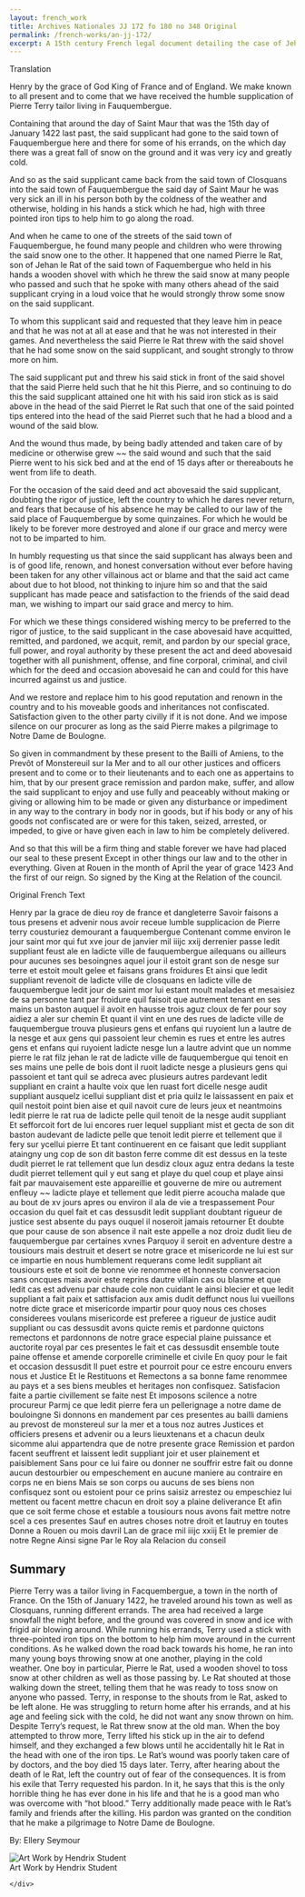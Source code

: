 ```yaml
---
layout: french_work
title: Archives Nationales JJ 172 fo 180 no 348 Original
permalink: /french-works/an-jj-172/
excerpt: A 15th century French legal document detailing the case of Jehan Hanon, who murdered his wife Huguecte and requested pardon from the King.
---
```


<div id="translation" class="document-container">
  <div class="document-column translation">
    <div class="document-title">Translation</div>
    <div class="document-content">

         

<p>Henry by the grace of God King of France and of England. We make known to all present and to come that we have received the humble supplication of Pierre Terry tailor living in Fauquembergue.</p>
  <p>Containing that around the day of Saint Maur that was the 15th day of January 1422 last past, the said supplicant had gone to the said town of Fauquembergue here and there for some of his errands, on the which day there was a great fall of snow on the ground and it was very icy and greatly cold.</p>
  
  <p>And so as the said supplicant came back from the said town of Closquans into the said town of Fauquembergue the said day of Saint Maur he was very sick an ill in his person both by the coldness of the weather and otherwise, holding in his hands a stick which he had, high with three pointed iron tips to help him to go along the road.</p>
  
  <p>And when he came to one of the streets of the said town of Fauquembergue, he found many people and children who were throwing the said snow one to the other. It happened that one named Pierre le Rat, son of Jehan le Rat of the said town of Faquembergue who held in his hands a wooden shovel with which he threw the said snow at many people who passed and such that he spoke with many others ahead of the said supplicant crying in a loud voice that he would strongly throw some snow on the said supplicant.</p>
  
  <p>To whom this supplicant said and requested that they leave him in peace and that he was not at all at ease and that he was not interested in their games. And nevertheless the said Pierre le Rat threw with the said shovel that he had some snow on the said supplicant, and sought strongly to throw more on him.</p>
  
  <p>The said supplicant put and threw his said stick in front of the said shovel that the said Pierre held such that he hit this Pierre, and so continuing to do this the said supplicant attained one hit with his said iron stick as is said above in the head of the said Pierret le Rat such that one of the said pointed tips entered into the head of the said Pierret such that he had a blood and a wound of the said blow.</p>
  
  <p>And the wound thus made, by being badly attended and taken care of by medicine or otherwise grew ~~ the said wound and such that the said Pierre went to his sick bed and at the end of 15 days after or thereabouts he went from life to death.</p>
  
  <p>For the occasion of the said deed and act abovesaid the said supplicant, doubting the rigor of justice, left the country to which he dares never return, and fears that because of his absence he may be called to our law of the said place of Fauquembergue by some quinzaines. For which he would be likely to be forever more destroyed and alone if our grace and mercy were not to be imparted to him.</p>
  
  <p>In humbly requesting us that since the said supplicant has always been and is of good life, renown, and honest conversation without ever before having been taken for any other villainous act or blame and that the said act came about due to hot blood, not thinking to injure him so and that the said supplicant has made peace and satisfaction to the friends of the said dead man, we wishing to impart our said grace and mercy to him.</p>
  
  <p>For which we these things considered wishing mercy to be preferred to the rigor of justice, to the said supplicant in the case abovesaid have acquitted, remitted, and pardoned, we acquit, remit, and pardon by our special grace, full power, and royal authority by these present the act and deed abovesaid together with all punishment, offense, and fine corporal, criminal, and civil which for the deed and occasion abovesaid he can and could for this have incurred against us and justice.</p>
  
  <p>And we restore and replace him to his good reputation and renown in the country and to his moveable goods and inheritances not confiscated. Satisfaction given to the other party civilly if it is not done. And we impose silence on our procurer as long as the said Pierre makes a pilgrimage to Notre Dame de Boulogne.</p>
  
  <p>So given in commandment by these present to the Bailli of Amiens, to the Prevôt of Monstereuil sur la Mer and to all our other justices and officers present and to come or to their lieutenants and to each one as appertains to him, that by our present grace remission and pardon make, suffer, and allow the said supplicant to enjoy and use fully and peaceably without making or giving or allowing him to be made or given any disturbance or impediment in any way to the contrary in body nor in goods, but if his body or any of his goods not confiscated are or were for this taken, seized, arrested, or impeded, to give or have given each in law to him be completely delivered.</p>
  
  <p>And so that this will be a firm thing and stable forever we have had placed our seal to these present Except in other things our law and to the other in everything. Given at Rouen in the month of April the year of grace 1423 And the first of our reign. So signed by the King at the Relation of the council.</p>
    </div>
  </div>
  
  <div id="original-french" class="document-column original">
    <div class="document-title">Original French Text</div>
    <div class="document-content">
      <p>Henry par la grace de dieu roy de france et dangleterre Savoir faisons a tous presens et advenir nous avoir receue lumble supplicacion de Pierre terry cousturiez demourant a fauquembergue Contenant comme environ le jour saint mor qui fut xve jour de janvier mil iiijc xxij derrenier passe ledit suppliant feust ale en ladicte ville de fauquembergue ailequans ou ailleurs pour aucunes ses besoingnes aquel jour il estoit grant son de nesge sur terre et estoit moult gelee et faisans grans froidures Et ainsi que ledit suppliant revenoit de ladicte ville de closquans en ladicte ville de fauquembergue ledit jour de saint mor lui estant moult malades et mesaisiez de sa personne tant par froidure quil faisoit que autrement tenant en ses mains un baston auquel il avoit en hausse trois aguz cloux de fer pour soy aidiez a aler sur chemin Et quant il vint en une des rues de ladicte ville de fauquembergue trouva plusieurs gens et enfans qui ruyoient lun a lautre de la nesge et aux gens qui passoient leur chemin es rues et entre les autres gens et enfans qui ruyoient ladicte nesge lun a lautre advint que un nomme pierre le rat filz jehan le rat de ladicte ville de fauquembergue qui tenoit en ses mains une pelle de bois dont il ruoit ladicte nesge a plusieurs gens qui passoient et tant quil se adreca avec plusieurs autres pardevant ledit suppliant en craint a haulte voix que len ruast fort dicelle nesge audit suppliant ausquelz icellui suppliant dist et pria quilz le laissassent en paix et quil nestoit point bien aise et quil navoit cure de leurs jeux et neantmoins ledit pierre le rat rua de ladicte pelle quil tenoit de la nesge audit suppliant Et sefforcoit fort de lui encores ruer lequel suppliant mist et gecta de son dit baston audevant de ladicte pelle que tenoit ledit pierre et tellement que il fery sur ycellui pierre Et tant continuerent en ce faisant que ledit suppliant ataingny ung cop de son dit baston ferre comme dit est dessus en la teste dudit pierret le rat tellement que lun desdiz cloux aguz entra dedans la teste dudit pierret tellement quil y eut sang et playe du quel coup et playe ainsi fait par mauvaisement este appareillie et gouverne de mire ou autrement enfleuy ~~ ladicte playe et tellement que ledit pierre acoucha malade que au bout de xv jours apres ou environ il ala de vie a trespassement Pour occasion du quel fait et cas dessusdit ledit suppliant doubtant rigueur de justice sest absente du pays ouquel il noseroit jamais retourner Et doubte que pour cause de son absence il nait este appelle a noz droiz dudit lieu de fauquembergue par certaines xvnes Parquoy il seroit en adventure destre a tousiours mais destruit et desert se notre grace et misericorde ne lui est sur ce impartie en nous humblement requerans come ledit suppliant ait tousiours este et soit de bonne vie renommee et honneste conversacion sans oncques mais avoir este reprins dautre villain cas ou blasme et que ledit cas est advenu par chaude cole non cuidant le ainsi blecier et que ledit suppliant a fait paix et sattisfacion aux amis dudit deffunct nous lui vueillons notre dicte grace et misericorde impartir pour quoy nous ces choses considerees voulans misericorde est preferee a rigueur de justice audit suppliant ou cas dessusdit avons quicte remis et pardonne quictons remectons et pardonnons de notre grace especial plaine puissance et auctorite royal par ces presentes le fait et cas dessusdit ensemble toute paine offense et amende corporelle criminelle et civile En quoy pour le fait et occasion dessusdit Il puet estre et pourroit pour ce estre encouru envers nous et Justice Et le Restituons et Remectons a sa bonne fame renommee au pays et a ses biens meubles et heritages non confisquez. Satisfacion faite a partie civillement se faite nest Et imposons scilence a notre procureur Parmj ce que ledit pierre fera un pellerignage a notre dame de bouloingne Si donnons en mandement par ces presentes au bailli damiens au prevost de monstereul sur la mer et a tous noz autres Justices et officiers presens et advenir ou a leurs lieuxtenans et a chacun deulx sicomme alui appartendra que de notre presente grace Remission et pardon facent seuffrent et laissent ledit suppliant joir et user plainement et paisiblement Sans pour ce lui faire ou donner ne souffrir estre fait ou donne aucun destourbier ou empeschement en aucune maniere au contraire en corps ne en biens Mais se son corps ou aucuns de ses biens non confisquez sont ou estoient pour ce prins saisiz arrestez ou empeschiez lui mettent ou facent mettre chacun en droit soy a plaine deliverance Et afin que ce soit ferme chose et estable a tousiours nous avons fait mettre notre scel a ces presentes Sauf en autres choses notre droit et lautruy en toutes Donne a Rouen ou mois davril Lan de grace mil iiijc xxiij Et le premier de notre Regne Ainsi signe Par le Roy ala Relacion du conseil </p>
    </div>
  </div>
</div>

<div id="summary" class="essays-section">
  <div class="essay">
  <h2 class="essays-title">Summary</h2>
    <div class = "essay-content">
<p>Pierre Terry was a tailor living in Facquembergue, a town in the north of France. On the 15th of January 1422, he traveled around his town as well as Closquans, running different errands. The area had received a large snowfall the night before, and the ground was covered in snow and ice with frigid air blowing around. While running his errands, Terry used a stick with three-pointed iron tips on the bottom to help him move around in the current conditions. As he walked down the road back towards his home, he ran into many young boys throwing snow at one another, playing in the cold weather. One boy in particular, Pierre le Rat, used a wooden shovel to toss snow at other children as well as those passing by. Le Rat shouted at those walking down the street, telling them that he was ready to toss snow on anyone who passed. Terry, in response to the shouts from le Rat, asked to be left alone. He was struggling to return home after his errands, and at his age and feeling sick with the cold, he did not want any snow thrown on him. Despite Terry’s request, le Rat threw snow at the old man. When the boy attempted to throw more, Terry lifted his stick up in the air to defend himself, and they exchanged a few blows until he accidentally hit le Rat in the head with one of the iron tips. Le Rat’s wound was poorly taken care of by doctors, and the boy died 15 days later. Terry, after hearing about the death of le Rat, left the country out of fear of the consequences. It is from his exile that Terry requested his pardon. In it, he says that this is the only horrible thing he has ever done in his life and that he is a good man who was overcome with “hot blood.” Terry additionally made peace with le Rat’s family and friends after the killing. His pardon was granted on the condition that he make a pilgrimage to Notre Dame de Boulogne.   </p>
  <p>By: Ellery Seymour</p>

<div class="image-container">
<img src="/assets/images/essayImg/172-main.png" alt="Art Work by Hendrix Student   " class="essay-image">
<div class="image-caption">Art Work by Hendrix Student   </div>

    </div>
